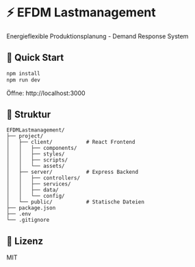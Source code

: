 # ⚡ EFDM Lastmanagement

Energieflexible Produktionsplanung - Demand Response System

## 🚀 Quick Start

```bash
npm install
npm run dev
```

Öffne: http://localhost:3000

## 📁 Struktur

```
EFDMLastmanagement/
├── project/
│   ├── client/           # React Frontend
│   │   ├── components/
│   │   ├── styles/
│   │   ├── scripts/
│   │   └── assets/
│   ├── server/           # Express Backend
│   │   ├── controllers/
│   │   ├── services/
│   │   ├── data/
│   │   └── config/
│   └── public/           # Statische Dateien
├── package.json
├── .env
└── .gitignore
```

## 📝 Lizenz

MIT
